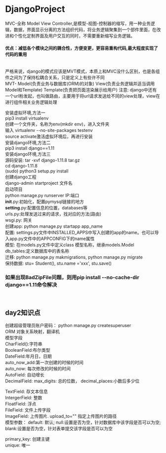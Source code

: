 # DjangoProject
MVC-全称 Model View Controller,是模型-视图-控制器的缩写，用一种业务逻辑，数据，界面显示分离的方法组织代码，将业务逻辑聚集到一个部件里面，在改进和个性化定制界面及用户交互的同时，不需要重新缩写业务逻辑。</br>
<h4>优点：减低各个模块之间的耦合性，方便变更，更容易重构代码,最大程度实现了代码的重用</h4></br>
严格来说，django的模式应该是MVT模式，本质上和MVC没什么区别，也是各组件之间为了保持松耦合关系，只是定义上有些许不同</br>
MVT- Model(负责业务与数据库(ORM)的对象) View(负责业务逻辑并适当调用Model和Template) Template(负责把页面渲染展示给用户)
注意: django中还有一个url粉发起，也叫做路由，主要用于将url请求发送给不同的view处理，view在进行组件相关业务逻辑处理</br>

安装虚拟环境,方法一</br>
pip3 install virtualenv</br>
创建一个文件夹，名称为env(mkdir env)，进入文件夹</br>
输入 virtualenv --no-site-packages testenv</br>
source activate激活虚拟环境后，再进行安装</br>
安装django环境,方法二</br>
pip3 install django==1.11</br>
安装django环境,方法三</br>
源码安装: tar -xvf django-1.11.8 tar.gz</br>
cd django-1.11.8</br>
(sudo) python3 setup.py install</br>
创建django工程</br>
django-admin startproject 文件名</br>
启动项目</br>
python manage.py runserver IP:端口</br>
__init__.py:初始化，配置pymysql链接的地方</br>
__setting__.py:配置信息的位置，databases等</br>
urls.py:处理发送过来的请求，找对应的方法(路由)</br>
wsgi.py: 网关</br>
创建app: python manage.py startapp app_name</br>
配置: settings.py文件中INSTALLED_APPS中写入创建的app的name。也可以导入app.py文件中的APPCONFIG下的name属性</br>
模型: 在models.py文件中定义class 模型名称，继承models.Model</br>
db_tables:定义数据库中的表名称</br>
迁移: python manage.py makmigrations, python manage.py migrate</br>
保持数据: stu= Student(), stu.name ='xxx', stu.save()</br>
<h3>如果出现BadZipFile问题，则用pip install --no-cache-dir django==1.11命令解决</h3></br>

<h2>day2知识点</h2>
创建超级管理员账户密码： python manage.py createsuperuser</br>
ORM 对象关系映射，翻译机</br>
模型字段</br>
CharField():字符串</br>
BooleanField:布尔类型</br>
DateField:年月日，日期</br>
auto_now_add:第一次创建的时候的时间</br>
auto_now: 每次修改的时候的时间</br>
AutoField: 自动增长</br>
DecimalField: 
	max_digits: 总的位数， decimal_places:小数后多少位</br>

TextField: 存文本信息</br>
IntergerField: 整数</br>
FloatField: 浮点</br>
FileField: 文件上传字段</br>
ImageField: 上传图片. 
         upload_to="" 指定上传图片的路径</br>
模型参数：
default: 默认; null:设置是否为空，针对数据库中该字段是否可以为空; blank:设置是否为空，针对表单提交该字段是否可以为空</br>

primary_key: 创建主键</br>
unique: 唯一</br>


